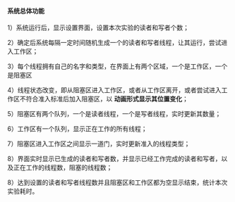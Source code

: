 #### 系统总体功能

1）系统运行后，显示设置界面，设置本次实验的读者和写者个数；

2）确定后系统每隔一定时间随机生成一个的读者和写者线程，让其运行，尝试进入工作区；

3）每个线程拥有自己的名字和类型，在界面上有两个区域，一个是工作区，一个是阻塞区

4）线程状态改变，即从阻塞区进入工作区，或者从工作区离开，或者尝试进入工作区不符合准入标准后加入阻塞区，以		**动画形式显示其位置变化**；

5）阻塞区有两个队列，一个是读者线程，一个是写者线程，实时更新其数量；

6）工作区有一个队列，显示正在工作的所有线程；

7）阻塞区进入工作区之间显示一道门，实时更新准入的线程类型；

8）界面实时显示已生成的读者和写者数，并显示已经工作完成的读者和写者，以及正在工作的线程数，阻塞的线程数；

8）达到设置的读者和写者线程数并且阻塞区和工作区都为空显示结束，统计本次实验耗时。